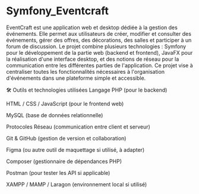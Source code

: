 # Symfony_Eventcraft
EventCraft est une application web et desktop dédiée à la gestion des événements. Elle permet aux utilisateurs de créer, modifier et consulter des événements, gérer des offres, des décorations, des salles et participer à un forum de discussion. Le projet combine plusieurs technologies : Symfony pour le développement de la partie web (backend et frontend), JavaFX pour la réalisation d'une interface desktop, et des notions de réseau pour la communication entre les différentes parties de l'application. Ce projet vise à centraliser toutes les fonctionnalités nécessaires à l'organisation d'événements dans une plateforme simple et accessible.

🛠️ Outils et technologies utilisées
Langage PHP (pour le backend)

HTML / CSS / JavaScript (pour le frontend web)

MySQL (base de données relationnelle)

Protocoles Réseau (communication entre client et serveur)

Git & GitHub (gestion de version et collaboration)

Figma (ou autre outil de maquettage si utilisé, à adapter)

Composer (gestionnaire de dépendances PHP)

Postman (pour tester les API si applicable)

XAMPP / MAMP / Laragon (environnement local si utilisé)
